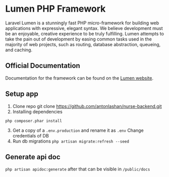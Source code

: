 # Lumen PHP Framework

Laravel Lumen is a stunningly fast PHP micro-framework for building web applications with expressive, elegant syntax. We believe development must be an enjoyable, creative experience to be truly fulfilling. Lumen attempts to take the pain out of development by easing common tasks used in the majority of web projects, such as routing, database abstraction, queueing, and caching.

## Official Documentation

Documentation for the framework can be found on the [Lumen website](https://lumen.laravel.com/docs).

## Setup app

1. Clone repo
git clone https://github.com/antonlashan/nurse-backend.git
2. Installing dependencies
```
php composer.phar install
```
3. Get a copy of a `.env.production` and rename it as `.env`
Change credentials of DB
4. Run db migrations
`php artisan migrate:refresh --seed`

## Generate api doc
`php artisan apidoc:generate`
after that can be visible in `/public/docs`